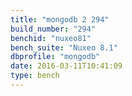 ```yaml
---
title: "mongodb 2 294"
build_number: "294"
benchid: "nuxeo81"
bench_suite: "Nuxeo 8.1"
dbprofile: "mongodb"
date: 2016-03-11T10:41:09
type: bench
---
```

